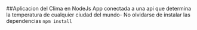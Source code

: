 ##Aplicacion del Clima en NodeJs
App conectada a una api que determina la temperatura de cualquier ciudad del mundo-
No olvidarse de instalar las dependencias
`npm install`